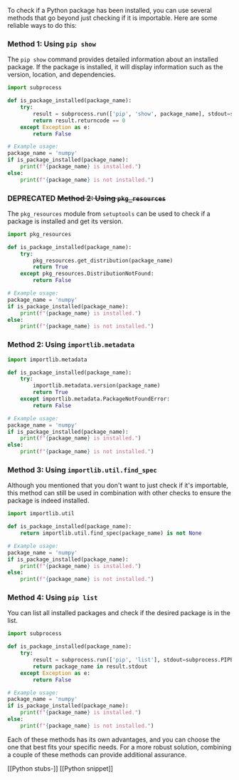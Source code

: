 To check if a Python package has been installed, you can use several methods that go beyond just checking if it is importable. Here are some reliable ways to do this:

### Method 1: Using `pip show`

The `pip show` command provides detailed information about an installed package. If the package is installed, it will display information such as the version, location, and dependencies.

```python
import subprocess

def is_package_installed(package_name):
    try:
        result = subprocess.run(['pip', 'show', package_name], stdout=subprocess.PIPE, stderr=subprocess.PIPE, text=True)
        return result.returncode == 0
    except Exception as e:
        return False

# Example usage:
package_name = 'numpy'
if is_package_installed(package_name):
    print(f"{package_name} is installed.")
else:
    print(f"{package_name} is not installed.")

```

### DEPRECATED ~~Method 2: Using `pkg_resources`~~

The `pkg_resources` module from `setuptools` can be used to check if a package is installed and get its version.

```python
import pkg_resources

def is_package_installed(package_name):
    try:
        pkg_resources.get_distribution(package_name)
        return True
    except pkg_resources.DistributionNotFound:
        return False

# Example usage:
package_name = 'numpy'
if is_package_installed(package_name):
    print(f"{package_name} is installed.")
else:
    print(f"{package_name} is not installed.")
```

### Method 2: Using `importlib.metadata`
```python
import importlib.metadata

def is_package_installed(package_name):
    try:
        importlib.metadata.version(package_name)
        return True
    except importlib.metadata.PackageNotFoundError:
        return False

# Example usage:
package_name = 'numpy'
if is_package_installed(package_name):
    print(f"{package_name} is installed.")
else:
    print(f"{package_name} is not installed.")
```

### Method 3: Using `importlib.util.find_spec`

Although you mentioned that you don't want to just check if it's importable, this method can still be used in combination with other checks to ensure the package is indeed installed.

```python
import importlib.util

def is_package_installed(package_name):
    return importlib.util.find_spec(package_name) is not None

# Example usage:
package_name = 'numpy'
if is_package_installed(package_name):
    print(f"{package_name} is installed.")
else:
    print(f"{package_name} is not installed.")
```

### Method 4: Using `pip list`

You can list all installed packages and check if the desired package is in the list.

```python
import subprocess

def is_package_installed(package_name):
    try:
        result = subprocess.run(['pip', 'list'], stdout=subprocess.PIPE, stderr=subprocess.PIPE, text=True)
        return package_name in result.stdout
    except Exception as e:
        return False

# Example usage:
package_name = 'numpy'
if is_package_installed(package_name):
    print(f"{package_name} is installed.")
else:
    print(f"{package_name} is not installed.")
```

Each of these methods has its own advantages, and you can choose the one that best fits your specific needs. For a more robust solution, combining a couple of these methods can provide additional assurance.

[[Python stubs-]]
[[Python snippet]]